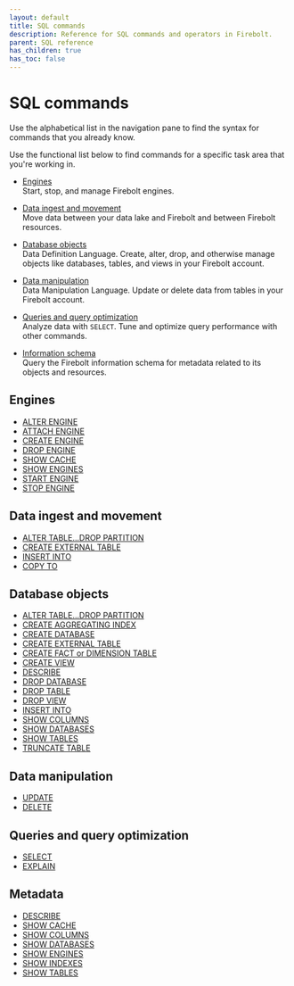 ```yaml
---
layout: default
title: SQL commands
description: Reference for SQL commands and operators in Firebolt.
parent: SQL reference
has_children: true
has_toc: false
---
```


# SQL commands

Use the alphabetical list in the navigation pane to find the syntax for commands that you already know.

Use the functional list below to find commands for a specific task area that you're working in.

* [Engines](#engines)  
  Start, stop, and manage Firebolt engines.

* [Data ingest and movement](#data-ingest-and-movement)  
  Move data between your data lake and Firebolt and between Firebolt resources.

 

* [Database objects](#database-objects)  
  Data Definition Language. Create, alter, drop, and otherwise manage objects like databases, tables, and views in your Firebolt account.


* [Data manipulation](#data-manipulation)  
  Data Manipulation Language. Update or delete data from tables in your Firebolt account. 

* [Queries and query optimization](#queries-and-query-optimization)  
  Analyze data with `SELECT`. Tune and optimize query performance with other commands.

* [Information schema](#information-schema)  
  Query the Firebolt information schema for metadata related to its objects and resources.


## Engines

* [ALTER ENGINE](./engines/alter-engine.md)
* [ATTACH ENGINE](./engines/attach-engine.md)
* [CREATE ENGINE](./engines/create-engine.md)
* [DROP ENGINE](./engines/drop-engine.md)
* [SHOW CACHE](./engines/show-cache.md)
* [SHOW ENGINES](./engines/show-engines.md)
* [START ENGINE](./engines/start-engine.md)
* [STOP ENGINE](./engines/stop-engine.md)

## Data ingest and movement

* [ALTER TABLE...DROP PARTITION](./data-ingest/alter-table-drop-partition.md)
* [CREATE EXTERNAL TABLE](./data-ingest/create-external-table.md)
* [INSERT INTO](./data-ingest/insert-into.md)
* [COPY TO](./data-ingest/copy-to.md)

## Database objects

* [ALTER TABLE...DROP PARTITION](./database-objects/alter-table-drop-partition.md)
* [CREATE AGGREGATING INDEX](./database-objects/create-aggregating-index.md)
* [CREATE DATABASE](./database-objects/create-database.md)
* [CREATE EXTERNAL TABLE](./database-objects/create-external-table.md)
* [CREATE FACT or DIMENSION TABLE](./database-objects/create-fact-dimension-table.md)
* [CREATE VIEW](./database-objects/create-view.md)
* [DESCRIBE](./database-objects/describe.md)
* [DROP DATABASE](./database-objects/drop-database.md)
* [DROP TABLE](./database-objects/drop-table.md)
* [DROP VIEW](./database-objects/drop-view.md)
* [INSERT INTO](./database-objects/insert-into.md)
* [SHOW COLUMNS](./database-objects/show-columns.md)
* [SHOW DATABASES](./database-objects/show-databases.md)
* [SHOW TABLES](./database-objects/show-tables.md)
* [TRUNCATE TABLE](./database-objects/truncate-table.md)

## Data manipulation

* [UPDATE](./data-manipulation/update.md)
* [DELETE](./data-manipulation/delete.md)

## Queries and query optimization

* [SELECT](./query-optimization/select.md)
* [EXPLAIN](./query-optimization/explain.md)

## Metadata

* [DESCRIBE](./metadata/describe.md)
* [SHOW CACHE](./metadata/show-cache.md)
* [SHOW COLUMNS](./metadata/show-columns.md)
* [SHOW DATABASES](./metadata/show-databases.md)
* [SHOW ENGINES](./metadata/show-engines.md)
* [SHOW INDEXES](./metadata/show-indexes.md)
* [SHOW TABLES](./metadata/show-tables.md)
